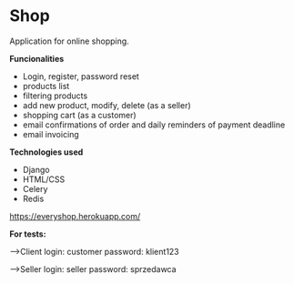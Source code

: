 # Shop
Application for online shopping.

**Funcionalities**
- Login, register, password reset
- products list
- filtering products 
- add new product, modify, delete (as a seller)
- shopping cart (as a customer)
- email confirmations of order and daily reminders of payment deadline
- email invoicing

**Technologies used**
- Django
- HTML/CSS
- Celery
- Redis

https://everyshop.herokuapp.com/

**For tests:**

-->Client
login: customer
password: klient123

-->Seller
login: seller
password: sprzedawca
